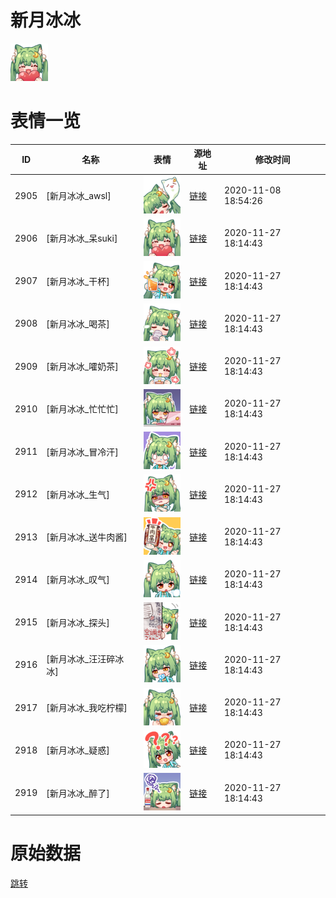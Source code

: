 # 新月冰冰

<img src="./cover.png" height="60" alt="cover" />

# 表情一览

|ID|名称|表情|源地址|修改时间|
|----|----|----|----|----|
|2905|[新月冰冰_awsl]|<img src="./pic/002905_%5B新月冰冰_awsl%5D.png" height="60" alt="awsl"/>|[链接](http://i0.hdslb.com/bfs/emote/324e2e3b18af6dbabbe445b02b85c3cec48e43bc.png)|2020-11-08 18:54:26|
|2906|[新月冰冰_呆suki]|<img src="./pic/002906_%5B新月冰冰_呆suki%5D.png" height="60" alt="呆suki"/>|[链接](http://i0.hdslb.com/bfs/emote/5bb4dd5d3f0d069e0cb78bbfff80f1788d6011ba.png)|2020-11-27 18:14:43|
|2907|[新月冰冰_干杯]|<img src="./pic/002907_%5B新月冰冰_干杯%5D.png" height="60" alt="干杯"/>|[链接](http://i0.hdslb.com/bfs/emote/f7038566ae57f8259f761256d2ef03744e808bb8.png)|2020-11-27 18:14:43|
|2908|[新月冰冰_喝茶]|<img src="./pic/002908_%5B新月冰冰_喝茶%5D.png" height="60" alt="喝茶"/>|[链接](http://i0.hdslb.com/bfs/emote/f7150cb7185abd37906f2bfc9607702100632b32.png)|2020-11-27 18:14:43|
|2909|[新月冰冰_嚯奶茶]|<img src="./pic/002909_%5B新月冰冰_嚯奶茶%5D.png" height="60" alt="嚯奶茶"/>|[链接](http://i0.hdslb.com/bfs/emote/ec842dd0a2babcc9b391fef5a88c18b8e1e3ad19.png)|2020-11-27 18:14:43|
|2910|[新月冰冰_忙忙忙]|<img src="./pic/002910_%5B新月冰冰_忙忙忙%5D.png" height="60" alt="忙忙忙"/>|[链接](http://i0.hdslb.com/bfs/emote/068db38dcced6622113b67603461dd996c89c656.png)|2020-11-27 18:14:43|
|2911|[新月冰冰_冒冷汗]|<img src="./pic/002911_%5B新月冰冰_冒冷汗%5D.png" height="60" alt="冒冷汗"/>|[链接](http://i0.hdslb.com/bfs/emote/abb9e449b57da2e79454232533f89ae5ee9179f2.png)|2020-11-27 18:14:43|
|2912|[新月冰冰_生气]|<img src="./pic/002912_%5B新月冰冰_生气%5D.png" height="60" alt="生气"/>|[链接](http://i0.hdslb.com/bfs/emote/948234df49f83597951cc8cc1a94f9d7d7150608.png)|2020-11-27 18:14:43|
|2913|[新月冰冰_送牛肉酱]|<img src="./pic/002913_%5B新月冰冰_送牛肉酱%5D.png" height="60" alt="送牛肉酱"/>|[链接](http://i0.hdslb.com/bfs/emote/1ec17f690a917100b2718085d4d594fc3497dd9f.png)|2020-11-27 18:14:43|
|2914|[新月冰冰_叹气]|<img src="./pic/002914_%5B新月冰冰_叹气%5D.png" height="60" alt="叹气"/>|[链接](http://i0.hdslb.com/bfs/emote/dce26800be487be2d3c2458ca5e947526a0a70f4.png)|2020-11-27 18:14:43|
|2915|[新月冰冰_探头]|<img src="./pic/002915_%5B新月冰冰_探头%5D.png" height="60" alt="探头"/>|[链接](http://i0.hdslb.com/bfs/emote/28e1ed3aba231c9dd26bfaa327578e19d0c7cb41.png)|2020-11-27 18:14:43|
|2916|[新月冰冰_汪汪碎冰冰]|<img src="./pic/002916_%5B新月冰冰_汪汪碎冰冰%5D.png" height="60" alt="汪汪碎冰冰"/>|[链接](http://i0.hdslb.com/bfs/emote/bcd3645522f0886bbf0199f068fca98c523ad2fe.png)|2020-11-27 18:14:43|
|2917|[新月冰冰_我吃柠檬]|<img src="./pic/002917_%5B新月冰冰_我吃柠檬%5D.png" height="60" alt="我吃柠檬"/>|[链接](http://i0.hdslb.com/bfs/emote/a1adad7ef9c4eebbebd21713f7c389653d45eef3.png)|2020-11-27 18:14:43|
|2918|[新月冰冰_疑惑]|<img src="./pic/002918_%5B新月冰冰_疑惑%5D.png" height="60" alt="疑惑"/>|[链接](http://i0.hdslb.com/bfs/emote/3644f4e55723c6793ea5a926cda9c2ffccb77793.png)|2020-11-27 18:14:43|
|2919|[新月冰冰_醉了]|<img src="./pic/002919_%5B新月冰冰_醉了%5D.png" height="60" alt="醉了"/>|[链接](http://i0.hdslb.com/bfs/emote/f51ca4292f685b63ccbcf022c37da962908d124b.png)|2020-11-27 18:14:43|

# 原始数据

[跳转](./raw.json)

